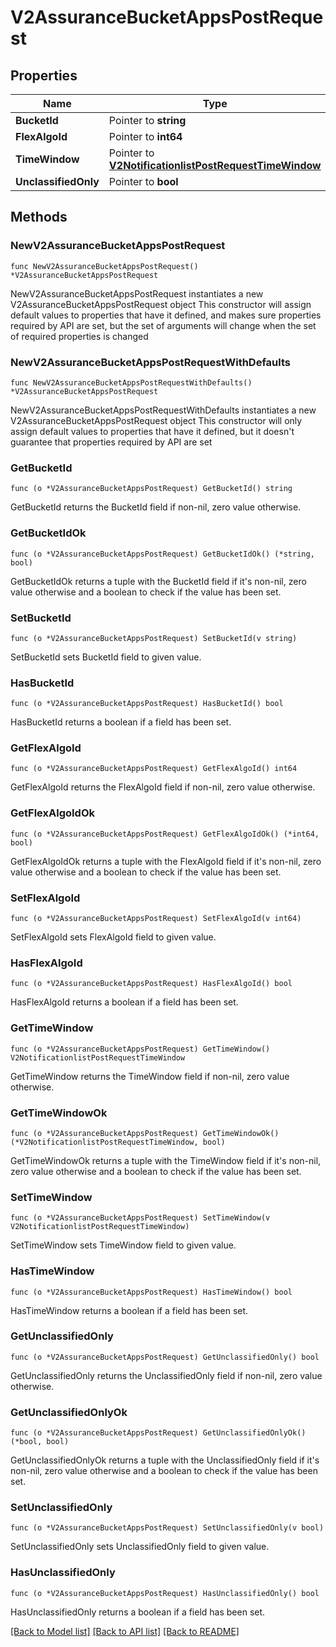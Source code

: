 # V2AssuranceBucketAppsPostRequest

## Properties

Name | Type | Description | Notes
------------ | ------------- | ------------- | -------------
**BucketId** | Pointer to **string** |  | [optional] 
**FlexAlgoId** | Pointer to **int64** |  | [optional] 
**TimeWindow** | Pointer to [**V2NotificationlistPostRequestTimeWindow**](V2NotificationlistPostRequestTimeWindow.md) |  | [optional] 
**UnclassifiedOnly** | Pointer to **bool** |  | [optional] 

## Methods

### NewV2AssuranceBucketAppsPostRequest

`func NewV2AssuranceBucketAppsPostRequest() *V2AssuranceBucketAppsPostRequest`

NewV2AssuranceBucketAppsPostRequest instantiates a new V2AssuranceBucketAppsPostRequest object
This constructor will assign default values to properties that have it defined,
and makes sure properties required by API are set, but the set of arguments
will change when the set of required properties is changed

### NewV2AssuranceBucketAppsPostRequestWithDefaults

`func NewV2AssuranceBucketAppsPostRequestWithDefaults() *V2AssuranceBucketAppsPostRequest`

NewV2AssuranceBucketAppsPostRequestWithDefaults instantiates a new V2AssuranceBucketAppsPostRequest object
This constructor will only assign default values to properties that have it defined,
but it doesn't guarantee that properties required by API are set

### GetBucketId

`func (o *V2AssuranceBucketAppsPostRequest) GetBucketId() string`

GetBucketId returns the BucketId field if non-nil, zero value otherwise.

### GetBucketIdOk

`func (o *V2AssuranceBucketAppsPostRequest) GetBucketIdOk() (*string, bool)`

GetBucketIdOk returns a tuple with the BucketId field if it's non-nil, zero value otherwise
and a boolean to check if the value has been set.

### SetBucketId

`func (o *V2AssuranceBucketAppsPostRequest) SetBucketId(v string)`

SetBucketId sets BucketId field to given value.

### HasBucketId

`func (o *V2AssuranceBucketAppsPostRequest) HasBucketId() bool`

HasBucketId returns a boolean if a field has been set.

### GetFlexAlgoId

`func (o *V2AssuranceBucketAppsPostRequest) GetFlexAlgoId() int64`

GetFlexAlgoId returns the FlexAlgoId field if non-nil, zero value otherwise.

### GetFlexAlgoIdOk

`func (o *V2AssuranceBucketAppsPostRequest) GetFlexAlgoIdOk() (*int64, bool)`

GetFlexAlgoIdOk returns a tuple with the FlexAlgoId field if it's non-nil, zero value otherwise
and a boolean to check if the value has been set.

### SetFlexAlgoId

`func (o *V2AssuranceBucketAppsPostRequest) SetFlexAlgoId(v int64)`

SetFlexAlgoId sets FlexAlgoId field to given value.

### HasFlexAlgoId

`func (o *V2AssuranceBucketAppsPostRequest) HasFlexAlgoId() bool`

HasFlexAlgoId returns a boolean if a field has been set.

### GetTimeWindow

`func (o *V2AssuranceBucketAppsPostRequest) GetTimeWindow() V2NotificationlistPostRequestTimeWindow`

GetTimeWindow returns the TimeWindow field if non-nil, zero value otherwise.

### GetTimeWindowOk

`func (o *V2AssuranceBucketAppsPostRequest) GetTimeWindowOk() (*V2NotificationlistPostRequestTimeWindow, bool)`

GetTimeWindowOk returns a tuple with the TimeWindow field if it's non-nil, zero value otherwise
and a boolean to check if the value has been set.

### SetTimeWindow

`func (o *V2AssuranceBucketAppsPostRequest) SetTimeWindow(v V2NotificationlistPostRequestTimeWindow)`

SetTimeWindow sets TimeWindow field to given value.

### HasTimeWindow

`func (o *V2AssuranceBucketAppsPostRequest) HasTimeWindow() bool`

HasTimeWindow returns a boolean if a field has been set.

### GetUnclassifiedOnly

`func (o *V2AssuranceBucketAppsPostRequest) GetUnclassifiedOnly() bool`

GetUnclassifiedOnly returns the UnclassifiedOnly field if non-nil, zero value otherwise.

### GetUnclassifiedOnlyOk

`func (o *V2AssuranceBucketAppsPostRequest) GetUnclassifiedOnlyOk() (*bool, bool)`

GetUnclassifiedOnlyOk returns a tuple with the UnclassifiedOnly field if it's non-nil, zero value otherwise
and a boolean to check if the value has been set.

### SetUnclassifiedOnly

`func (o *V2AssuranceBucketAppsPostRequest) SetUnclassifiedOnly(v bool)`

SetUnclassifiedOnly sets UnclassifiedOnly field to given value.

### HasUnclassifiedOnly

`func (o *V2AssuranceBucketAppsPostRequest) HasUnclassifiedOnly() bool`

HasUnclassifiedOnly returns a boolean if a field has been set.


[[Back to Model list]](../README.md#documentation-for-models) [[Back to API list]](../README.md#documentation-for-api-endpoints) [[Back to README]](../README.md)


